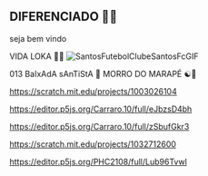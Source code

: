 ## DIFERENCIADO 🤘🔥

seja bem vindo 

VIDA LOKA 🤘🎤
![SantosFutebolClubeSantosFcGIF](https://github.com/user-attachments/assets/f6aefca8-4dc2-4594-8024-db5cc472b30f)



013 BaIxAdA sAnTiStA  📌 MORRO DO MARAPÉ ☯️🤘


https://scratch.mit.edu/projects/1003026104

https://editor.p5js.org/Carraro.10/full/eJbzsD4bh

https://editor.p5js.org/Carraro.10/full/zSbufGkr3

https://scratch.mit.edu/projects/1032712600

https://editor.p5js.org/PHC2108/full/Lub96Tvwl


